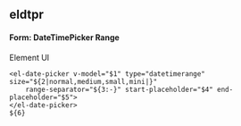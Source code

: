 ## eldtpr
#### Form: DateTimePicker Range
Element UI <el-date-picker type="datetime">
```
<el-date-picker v-model="$1" type="datetimerange" size="${2|normal,medium,small,mini|}"
	range-separator="${3:-}" start-placeholder="$4" end-placeholder="$5">
</el-date-picker>
${6}
```